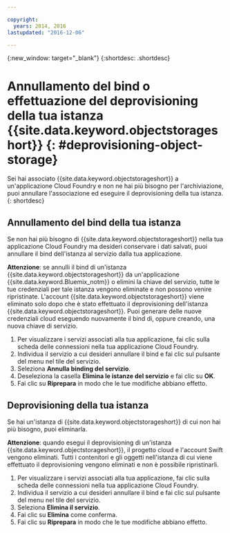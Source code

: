 ```yaml
---

copyright:
  years: 2014, 2016
lastupdated: "2016-12-06"

---
```

{:new_window: target="_blank"}
{:shortdesc: .shortdesc}

# Annullamento del bind o effettuazione del deprovisioning della tua istanza  {{site.data.keyword.objectstorageshort}} {: #deprovisioning-object-storage}

Sei hai associato {{site.data.keyword.objectstorageshort}} a un'applicazione Cloud Foundry e non ne hai più bisogno per l'archiviazione, puoi annullare l'associazione ed eseguire il deprovisioning della tua istanza.
{: shortdesc}


## Annullamento del bind della tua istanza
Se non hai più bisogno di {{site.data.keyword.objectstorageshort}} nella tua applicazione Cloud Foundry ma desideri conservare i dati salvati, puoi annullare il bind dell'istanza al servizio dalla tua applicazione.

**Attenzione**: se annulli il bind di un'istanza {{site.data.keyword.objectstorageshort}} da un'applicazione {{site.data.keyword.Bluemix_notm}} o elimini la chiave del servizio, tutte le tue credenziali per tale istanza vengono eliminate e non possono venire ripristinate. L'account {{site.data.keyword.objectstorageshort}} viene eliminato solo dopo che è stato effettuato il deprovisioning dell'istanza {{site.data.keyword.objectstorageshort}}. Puoi generare delle nuove credenziali cloud eseguendo nuovamente il bind di, oppure creando, una nuova chiave di servizio.

1. Per visualizzare i servizi associati alla tua applicazione, fai clic sulla scheda delle connessioni nella tua applicazione Cloud Foundry. 
2. Individua il servizio a cui desideri annullare il bind e fai clic sul pulsante del menu nel tile del servizio.
3. Seleziona **Annulla binding del servizio**.
4. Deseleziona la casella **Elimina le istanze del servizio** e fai clic su **OK**. 
5. Fai clic su **Riprepara** in modo che le tue modifiche abbiano effetto.



## Deprovisioning della tua istanza

Se hai un'istanza di {{site.data.keyword.objectstorageshort}} di cui non hai più bisogno, puoi eliminarla. 

**Attenzione**: quando esegui il deprovisioning di un'istanza {{site.data.keyword.objectstorageshort}}, il progetto cloud e l'account Swift vengono eliminati. Tutti i contenitori e gli oggetti nell'istanza di cui viene effettuato il deprovisioning vengono eliminati e non è possibile ripristinarli.

1. Per visualizzare i servizi associati alla tua applicazione, fai clic sulla scheda delle connessioni nella tua applicazione Cloud Foundry. 
2. Individua il servizio a cui desideri annullare il bind e fai clic sul pulsante del menu nel tile del servizio.
3. Seleziona **Elimina il servizio**.
4. Fai clic su **Elimina** come conferma.
5. Fai clic su **Riprepara** in modo che le tue modifiche abbiano effetto.
